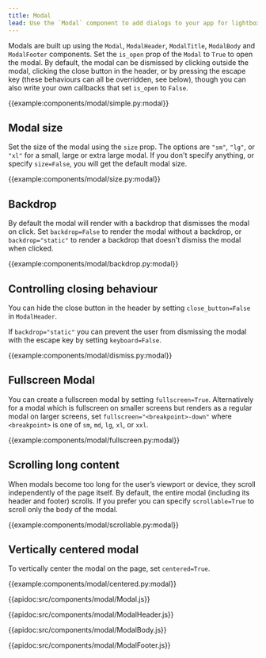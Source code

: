 ```yaml
---
title: Modal
lead: Use the `Modal` component to add dialogs to your app for lightboxes, user notifications, or completely custom content.
---
```


Modals are built up using the `Modal`, `ModalHeader`, `ModalTitle`, `ModalBody` and `ModalFooter` components. Set the `is_open` prop of the `Modal` to `True` to open the modal. By default, the modal can be dismissed by clicking outside the modal, clicking the close button in the header, or by pressing the escape key (these behaviours can all be overridden, see below), though you can also write your own callbacks that set `is_open` to `False`.

{{example:components/modal/simple.py:modal}}

## Modal size

Set the size of the modal using the `size` prop. The options are `"sm"`, `"lg"`, or `"xl"` for a small, large or extra large modal. If you don't specify anything, or specify `size=False`, you will get the default modal size.

{{example:components/modal/size.py:modal}}

## Backdrop

By default the modal will render with a backdrop that dismisses the modal on click. Set `backdrop=False` to render the modal without a backdrop, or `backdrop="static"` to render a backdrop that doesn't dismiss the modal when clicked.

{{example:components/modal/backdrop.py:modal}}

## Controlling closing behaviour

You can hide the close button in the header by setting `close_button=False` in `ModalHeader`.

If `backdrop="static"` you can prevent the user from dismissing the modal with the escape key by setting `keyboard=False`.

{{example:components/modal/dismiss.py:modal}}

## Fullscreen Modal

You can create a fullscreen modal by setting `fullscreen=True`. Alternatively for a modal which is fullscreen on smaller screens but renders as a regular modal on larger screens, set `fullscreen="<breakpoint>-down"` where `<breakpoint>` is one of `sm`, `md`, `lg`, `xl`, or `xxl`.

{{example:components/modal/fullscreen.py:modal}}

## Scrolling long content

When modals become too long for the user’s viewport or device, they scroll independently of the page itself. By default, the entire modal (including its header and footer) scrolls. If you prefer you can specify `scrollable=True` to scroll only the body of the modal.

{{example:components/modal/scrollable.py:modal}}

## Vertically centered modal

To vertically center the modal on the page, set `centered=True`.

{{example:components/modal/centered.py:modal}}

{{apidoc:src/components/modal/Modal.js}}

{{apidoc:src/components/modal/ModalHeader.js}}

{{apidoc:src/components/modal/ModalBody.js}}

{{apidoc:src/components/modal/ModalFooter.js}}
